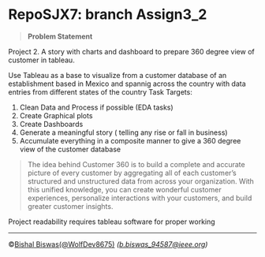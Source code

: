 # RepoSJX7: branch Assign3_2
>__Problem Statement__

Project 2. A story with charts and dashboard to prepare 360 degree view of customer in tableau.
 
 Use Tableau as a base to visualize from a customer database of an establishment based in Mexico and spannig across the country with data entries from different states of the country
 Task Targets:
 1. Clean Data and Process if possible (EDA tasks)
 2. Create Graphical plots
 3. Create Dashboards
 4. Generate a meaningful story ( telling any rise or fall in business)
 5. Accumulate everything in a composite manner to give a 360 degree view of the customer database

> The idea behind Customer 360 is to build a complete and accurate picture of every customer by aggregating all of each customer’s structured and unstructured data from across your organization. With this unified knowledge, you can create wonderful customer experiences, personalize interactions with your customers, and build greater customer insights.
> 

Project readability requires tableau software for proper working 

---
&copy;[Bishal Biswas(@WolfDev8675)](https://github.com/WolfDev8675)
_(b.biswas_94587@ieee.org)_
